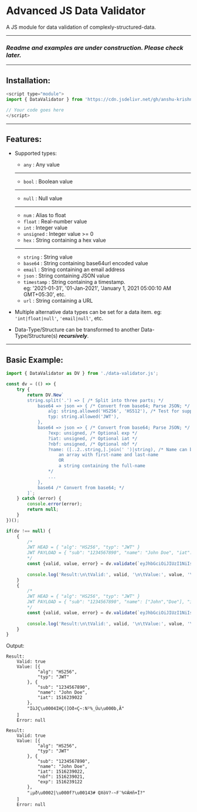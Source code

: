 # Advanced JS Data Validator
A JS module for data validation of complexly-structured-data.

----
### ***Readme and examples are under construction. Please check later.***
----
## Installation:

```javascript
<script type="module">
import { DataValidator } from 'https://cdn.jsdelivr.net/gh/anshu-krishna/JS-Data-Validator-Advanced@1.1/src/data-validator-min.js';

// Your code goes here
</script>
```

----

## Features:
* Supported types:
	* `any` :  Any value
	---
	* `bool` : Boolean value
	---
	* `null` : Null value
	---
	* `num` : Alias to float
	* `float` : Real-number value
	* `int` : Integer value
	* `unsigned` : Integer value >= 0 
	* `hex` : String containing a hex value
	---
	* `string` : String value
	* `base64` : String containing base64url encoded value
	* `email` : String containing an email address
	* `json` : String containing JSON value
	* `timestamp` : String containing a timestamp.\
					eg: '2021-01-31', '01-Jan-2021', 'January 1, 2021 05:00:10 AM GMT+05:30', etc.
	* `url` : String containing a URL

* Multiple alternative data types can be set for a data item. eg: `'int|float|null'`, `'email|null'`, etc.

* Data-Type/Structure can be transformed to another Data-Type/Structure(s) ***recursively***.

----
## Basic Example:
```javascript
import { DataValidator as DV } from './data-validator.js';

const dv = (() => {
	try {
		return DV.New`
		string.split('.') => [ /* Split into three parts; */
			base64 => json => { /* Convert from base64; Parse JSON; */
				alg: string.allowed('HS256', 'HS512'), /* Test for supported algo type */
				typ: string.allowed('JWT'),
			},
			base64 => json => { /* Convert from base64; Parse JSON; */
				?exp: unsigned, /* Optional exp */
				?iat: unsigned, /* Optional iat */
				?nbf: unsigned, /* Optional nbf */
				?name: ([..2..string,].join(' ')|string), /* Name can be:
					an array with first-name and last-name
					OR
					a string containing the full-name
				*/
				...
			},
			base64 /* Convert from base64; */
		]`;
	} catch (error) {
		console.error(error);
		return null;
	}
})();

if(dv !== null) {
	{
		/*
		JWT HEAD = { "alg": "HS256", "typ": "JWT" }
		JWT PAYLOAD = { "sub": "1234567890", "name": "John Doe", "iat": 1516239022 }
		*/
		const {valid, value, error} = dv.validate(`eyJhbGciOiJIUzI1NiIsInR5cCI6IkpXVCJ9.eyJzdWIiOiIxMjM0NTY3ODkwIiwibmFtZSI6IkpvaG4gRG9lIiwiaWF0IjoxNTE2MjM5MDIyfQ.SflKxwRJSMeKKF2QT4fwpMeJf36POk6yJV_adQssw5c`);
		
		console.log('Result:\n\tValid:', valid, '\n\tValue:', value, '\n\tError:', error);
	}
	{
		/*
		JWT HEAD = { "alg": "HS256", "typ": "JWT" }
		JWT PAYLOAD = { "sub": "1234567890", "name": ["John","Doe"], "iat": 1516239022, "nbf": 1516239021, "exp": 1516239122 }
		*/
		const {valid, value, error} = dv.validate(`eyJhbGciOiJIUzI1NiIsInR5cCI6IkpXVCJ9.eyJzdWIiOiIxMjM0NTY3ODkwIiwibmFtZSI6WyJKb2huIiwiRG9lIl0sImlhdCI6MTUxNjIzOTAyMiwibmJmIjoxNTE2MjM5MDIxLCJleHAiOjE1MTYyMzkxMjJ9.obXwAnyGDz8UlzMjmo2gUVjyVj8tfkaoJanBSPErzz8`);
		
		console.log('Result:\n\tValid:', valid, '\n\tValue:', value, '\n\tError:', error);
	}
}
```
Output:
```
Result:
	Valid: true 
	Value: [{
			"alg": "HS256",
			"typ": "JWT"
		}, {
			"sub": "1234567890",
			"name": "John Doe",
			"iat": 1516239022
		},
		"IùJÇ\u0004IHÇ(]Oð¤Ç~:N²%_Úu\u000b,Ã"
	]
	Error: null

Result:
	Valid: true 
	Value: [{
			"alg": "HS256",
			"typ": "JWT"
		}, {
			"sub": "1234567890",
			"name": "John Doe",
			"iat": 1516239022,
			"nbf": 1516239021,
			"exp": 1516239122
		},
		"¡µð\u0002|\u000f?\u00143# QXòV?-~F¨%©ÁHñ+Ï?"
	]
	Error: null
```